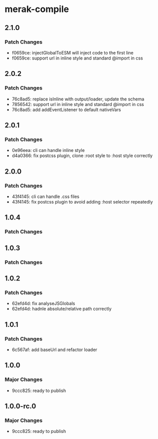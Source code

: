 # merak-compile

## 2.1.0

### Patch Changes

- f0659ce: injectGlobalToESM will inject code to the first line
- f0659ce: support url in inline style and standard @import in css

## 2.0.2

### Patch Changes

- 76c8ad5: replace isInline with output/loader, update the schema
- 7856542: support url in inline style and standard @import in css
- 76c8ad5: add addEventListener to default nativeVars

## 2.0.1

### Patch Changes

- 0e96eea: cli can handle inline style
- d4a0366: fix postcss plugin, clone :root style to :host style correctly

## 2.0.0

### Patch Changes

- 43f4145: cli can handle .css files
- 43f4145: fix postcss plugin to avoid adding :host selector repeatedly

## 1.0.4

### Patch Changes

## 1.0.3

### Patch Changes

## 1.0.2

### Patch Changes

- 62efd4d: fix analyseJSGlobals
- 62efd4d: hadnle absolute/relative path correctly

## 1.0.1

### Patch Changes

- 6c567af: add baseUrl and refactor loader

## 1.0.0

### Major Changes

- 9ccc825: ready to publish

## 1.0.0-rc.0

### Major Changes

- 9ccc825: ready to publish
